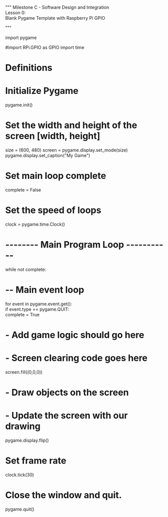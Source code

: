 
"""  Milestone C - Software Design and Integration    
Lesson 0:  
Blank Pygame Template with Raspberry Pi GPIO   

"""   

import pygame  

#import RPi.GPIO as GPIO 
import time   

# Definitions   

# Initialize Pygame 
pygame.init()   

# Set the width and height of the screen [width, height] 
size = (600, 480) 
screen = pygame.display.set_mode(size) 
pygame.display.set_caption("My Game")   

# Set main loop complete 
complete = False   

# Set the speed of loops 
clock = pygame.time.Clock()   

# -------- Main Program Loop ----------- 
while not complete:     
  # -- Main event loop    
 for event in pygame.event.get():         
  if event.type == pygame.QUIT:             
      complete = True       
      
# - Add game logic should go here       

# - Screen clearing code goes here     
screen.fill((0,0,0))      

# - Draw objects on the screen                

# - Update the screen with our drawing     
pygame.display.flip()      

# Set frame rate     
clock.tick(30)   

# Close the window and quit. 
pygame.quit()
